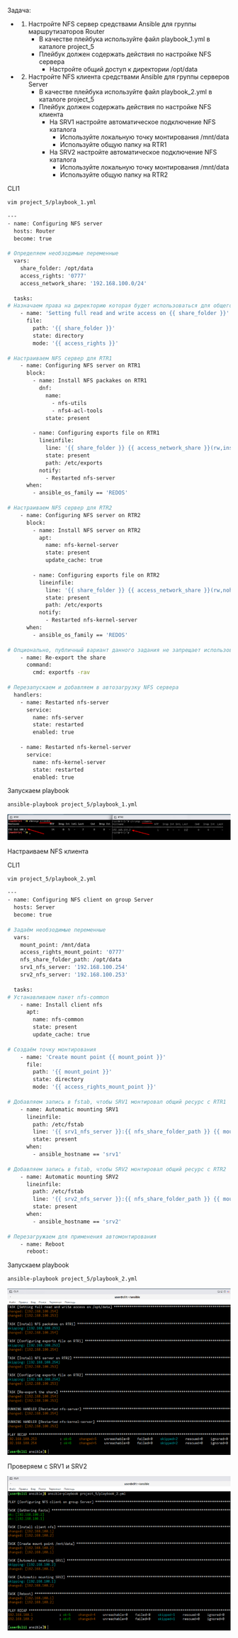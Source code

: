 Задача: 
 - 1. Настройте NFS сервер средствами Ansible для группы маршрутизаторов Router
      - В качестве плейбука используйте файл playbook_1.yml в каталоге project_5
      - Плейбук должен содержать действия по настройке NFS сервера
         - Настройте общий доступ к директории /opt/data

 - 2. Настройте NFS клиента средствами Ansible для группы серверов Server
      - В качестве плейбука используйте файл playbook_2.yml в каталоге project_5
      - Плейбук должен содержать действия по настройке NFS клиента
         - На SRV1 настройте автоматическое подключение NFS каталога
             - Используйте локальную точку монтирования /mnt/data
             - Используйте общую папку на RTR1
         - На SRV2 настройте автоматическое подключение NFS каталога
             - Используйте локальную точку монтирования /mnt/data
             - Используйте общую папку на RTR2

CLI1

```bash
vim project_5/playbook_1.yml
```

```bash
---
- name: Configuring NFS server
  hosts: Router
  become: true 

# Определяем необзодимые переменные
  vars:
    share_folder: /opt/data
    access_rights: '0777'
    access_network_share: '192.168.100.0/24'

  tasks:
# Назначаем права на директорию которая будет использоваться для общего доступа
    - name: 'Setting full read and write access on {{ share_folder }}'
      file:
        path: '{{ share_folder }}'
        state: directory
        mode: '{{ access_rights }}'

# Настраиваем NFS сервер для RTR1
    - name: Configuring NFS server on RTR1
      block: 
        - name: Install NFS packakes on RTR1
          dnf:
            name: 
              - nfs-utils
              - nfs4-acl-tools
            state: present

        - name: Configuring exports file on RTR1
          lineinfile:
            line: '{{ share_folder }} {{ access_network_share }}(rw,insecure,nohide,all_squash,anonuid=1000,anongid=1000,no_subtree_check)'
            state: present
            path: /etc/exports
          notify:
            - Restarted nfs-server
      when:
        - ansible_os_family == 'REDOS'

# Настраиваем NFS сервер для RTR2
    - name: Configuring NFS server on RTR2
      block:
        - name: Install NFS server on RTR2
          apt:
            name: nfs-kernel-server
            state: present
            update_cache: true

        - name: Configuring exports file on RTR2
          lineinfile:
            line: '{{ share_folder }} {{ access_network_share }}(rw,nohide,all_squash,anonuid=1000,anongid=1000,no_subtree_check)'
            state: present
            path: /etc/exports
          notify:
            - Restarted nfs-kernel-server
      when:
        - ansible_os_family == 'REDOS'

# Опционально, публичный вариант данного задания не запрещает использования в данном playbook модуль command
    - name: Re-export the share
      command: 
        cmd: exportfs -rav

# Перезапускаем и добавляем в автозагрузку NFS сервера
  handlers:
    - name: Restarted nfs-server
      service:
        name: nfs-server
        state: restarted
        enabled: true

    - name: Restarted nfs-kernel-server 
      service:
        name: nfs-kernel-server
        state: restarted
        enabled: true
```

Запускаем playbook

```bash
ansible-playbook project_5/playbook_1.yml
```

![screen1](https://github.com/zurabchiks/SPb-RCH2024/blob/main/RedOS/Pic/158.png)

Настраиваем NFS клиента

CLI1

```bash
vim project_5/playbook_2.yml
```

```bash
---
- name: Configuring NFS client on group Server
  hosts: Server
  become: true

# Задаём необзодимые переменные
  vars:
    mount_point: /mnt/data
    access_rights_mount_point: '0777'
    nfs_share_folder_path: /opt/data
    srv1_nfs_server: '192.168.100.254'
    srv2_nfs_server: '192.168.100.253'

  tasks:
# Устанавливаем пакет nfs-common
    - name: Install client nfs
      apt:
        name: nfs-common
        state: present
        update_cache: true

# Создаём точку монтирования
    - name: 'Create mount point {{ mount_point }}'
      file:
        path: '{{ mount_point }}'
        state: directory
        mode: '{{ access_rights_mount_point }}'

# Добавляем запись в fstab, чтобы SRV1 монтировал общий ресурс с RTR1
    - name: Automatic mounting SRV1
      lineinfile:
        path: /etc/fstab
        line: '{{ srv1_nfs_server }}:{{ nfs_share_folder_path }} {{ mount_point }} nfs rw,sync,hard,intr 0 0'
        state: present
      when:
        - ansible_hostname == 'srv1'

# Добавляем запись в fstab, чтобы SRV2 монтировал общий ресурс с RTR2
    - name: Automatic mounting SRV2
      lineinfile:
        path: /etc/fstab
        line: '{{ srv2_nfs_server }}:{{ nfs_share_folder_path }} {{ mount_point }} nfs rw,sync,hard,intr 0 0'
        state: present
      when:
        - ansible_hostname == 'srv2'

# Перезагружаем для применения автомонтирования
    - name: Reboot
      reboot:
```

Запускаем playbook

```bash
ansible-playbook project_5/playbook_2.yml
```

![screen2](https://github.com/zurabchiks/SPb-RCH2024/blob/main/RedOS/Pic/159.png)

Проверяем с SRV1 и SRV2

![screen3](https://github.com/zurabchiks/SPb-RCH2024/blob/main/RedOS/Pic/160.png)



